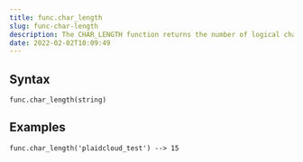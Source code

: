 ```yaml
---
title: func.char_length
slug: func-char-length
description: The CHAR_LENGTH function returns the number of logical characters in its argument -character column, character variable, or a quoted string
date: 2022-02-02T10:09:49
---
```



## Syntax



```
func.char_length(string)
```


## Examples



```
func.char_length('plaidcloud_test') --> 15
```
